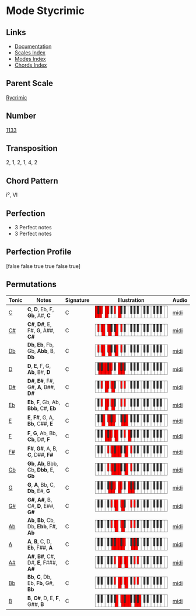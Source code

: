 # Mode Stycrimic

## Links

- [Documentation](README.md)
- [Scales Index](Scales.md)
- [Modes Index](Modes.md)
- [Chords Index](Chords.md)

## Parent Scale

[Rycrimic](ScaleRycrimic.md)

## Number

[1133](https://ianring.com/musictheory/scales/1133)

## Transposition

2, 1, 2, 1, 4, 2

## Chord Pattern

i⁰, VI

## Perfection

- 3 Perfect notes
- 3 Perfect notes

## Perfection Profile

[false false true true false true]

## Permutations

| Tonic | Notes | Signature | Illustration | Audio |
|-------|-------|-----------|--------------|-------|
| [C](ModeCNaturalStycrimic.md) | **C**, **D**, Eb, F, **Gb**, A#, **C** | C | ![CNaturalStycrimic](ModeCNaturalStycrimic.png) | [midi](https://github.com/edipermadi/music/blob/main/docs/ModeCNaturalStycrimic.mid?raw=true) |
| [C#](ModeCSharpStycrimic.md) | **C#**, **D#**, E, F#, **G**, A##, **C#** | C | ![CSharpStycrimic](ModeCSharpStycrimic.png) | [midi](https://github.com/edipermadi/music/blob/main/docs/ModeCSharpStycrimic.mid?raw=true) |
| [Db](ModeDFlatStycrimic.md) | **Db**, **Eb**, Fb, Gb, **Abb**, B, **Db** | C | ![DFlatStycrimic](ModeDFlatStycrimic.png) | [midi](https://github.com/edipermadi/music/blob/main/docs/ModeDFlatStycrimic.mid?raw=true) |
| [D](ModeDNaturalStycrimic.md) | **D**, **E**, F, G, **Ab**, B#, **D** | C | ![DNaturalStycrimic](ModeDNaturalStycrimic.png) | [midi](https://github.com/edipermadi/music/blob/main/docs/ModeDNaturalStycrimic.mid?raw=true) |
| [D#](ModeDSharpStycrimic.md) | **D#**, **E#**, F#, G#, **A**, B##, **D#** | C | ![DSharpStycrimic](ModeDSharpStycrimic.png) | [midi](https://github.com/edipermadi/music/blob/main/docs/ModeDSharpStycrimic.mid?raw=true) |
| [Eb](ModeEFlatStycrimic.md) | **Eb**, **F**, Gb, Ab, **Bbb**, C#, **Eb** | C | ![EFlatStycrimic](ModeEFlatStycrimic.png) | [midi](https://github.com/edipermadi/music/blob/main/docs/ModeEFlatStycrimic.mid?raw=true) |
| [E](ModeENaturalStycrimic.md) | **E**, **F#**, G, A, **Bb**, C##, **E** | C | ![ENaturalStycrimic](ModeENaturalStycrimic.png) | [midi](https://github.com/edipermadi/music/blob/main/docs/ModeENaturalStycrimic.mid?raw=true) |
| [F](ModeFNaturalStycrimic.md) | **F**, **G**, Ab, Bb, **Cb**, D#, **F** | C | ![FNaturalStycrimic](ModeFNaturalStycrimic.png) | [midi](https://github.com/edipermadi/music/blob/main/docs/ModeFNaturalStycrimic.mid?raw=true) |
| [F#](ModeFSharpStycrimic.md) | **F#**, **G#**, A, B, **C**, D##, **F#** | C | ![FSharpStycrimic](ModeFSharpStycrimic.png) | [midi](https://github.com/edipermadi/music/blob/main/docs/ModeFSharpStycrimic.mid?raw=true) |
| [Gb](ModeGFlatStycrimic.md) | **Gb**, **Ab**, Bbb, Cb, **Dbb**, E, **Gb** | C | ![GFlatStycrimic](ModeGFlatStycrimic.png) | [midi](https://github.com/edipermadi/music/blob/main/docs/ModeGFlatStycrimic.mid?raw=true) |
| [G](ModeGNaturalStycrimic.md) | **G**, **A**, Bb, C, **Db**, E#, **G** | C | ![GNaturalStycrimic](ModeGNaturalStycrimic.png) | [midi](https://github.com/edipermadi/music/blob/main/docs/ModeGNaturalStycrimic.mid?raw=true) |
| [G#](ModeGSharpStycrimic.md) | **G#**, **A#**, B, C#, **D**, E##, **G#** | C | ![GSharpStycrimic](ModeGSharpStycrimic.png) | [midi](https://github.com/edipermadi/music/blob/main/docs/ModeGSharpStycrimic.mid?raw=true) |
| [Ab](ModeAFlatStycrimic.md) | **Ab**, **Bb**, Cb, Db, **Ebb**, F#, **Ab** | C | ![AFlatStycrimic](ModeAFlatStycrimic.png) | [midi](https://github.com/edipermadi/music/blob/main/docs/ModeAFlatStycrimic.mid?raw=true) |
| [A](ModeANaturalStycrimic.md) | **A**, **B**, C, D, **Eb**, F##, **A** | C | ![ANaturalStycrimic](ModeANaturalStycrimic.png) | [midi](https://github.com/edipermadi/music/blob/main/docs/ModeANaturalStycrimic.mid?raw=true) |
| [A#](ModeASharpStycrimic.md) | **A#**, **B#**, C#, D#, **E**, F###, **A#** | C | ![ASharpStycrimic](ModeASharpStycrimic.png) | [midi](https://github.com/edipermadi/music/blob/main/docs/ModeASharpStycrimic.mid?raw=true) |
| [Bb](ModeBFlatStycrimic.md) | **Bb**, **C**, Db, Eb, **Fb**, G#, **Bb** | C | ![BFlatStycrimic](ModeBFlatStycrimic.png) | [midi](https://github.com/edipermadi/music/blob/main/docs/ModeBFlatStycrimic.mid?raw=true) |
| [B](ModeBNaturalStycrimic.md) | **B**, **C#**, D, E, **F**, G##, **B** | C | ![BNaturalStycrimic](ModeBNaturalStycrimic.png) | [midi](https://github.com/edipermadi/music/blob/main/docs/ModeBNaturalStycrimic.mid?raw=true) |
